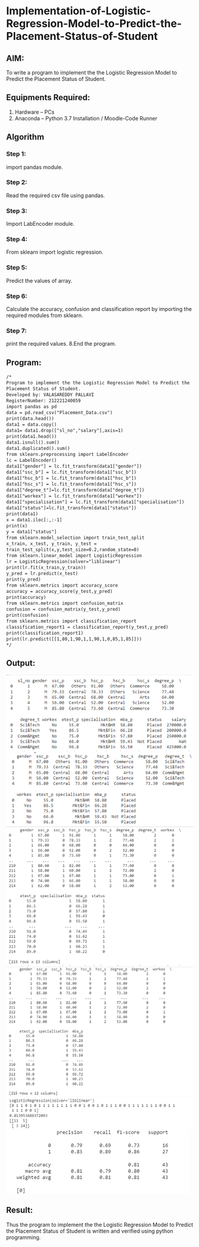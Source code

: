 # Implementation-of-Logistic-Regression-Model-to-Predict-the-Placement-Status-of-Student

## AIM:
To write a program to implement the the Logistic Regression Model to Predict the Placement Status of Student.

## Equipments Required:
1. Hardware – PCs
2. Anaconda – Python 3.7 Installation / Moodle-Code Runner

## Algorithm
### Step 1:
import pandas module. 
### Step 2:
Read the required csv file using pandas. 
### Step 3:
Import LabEncoder module. 
### Step 4:
From sklearn import logistic regression. 
### Step 5:
Predict the values of array. 
### Step 6:
Calculate the accuracy, confusion and classification report by importing the required modules from sklearn.
### Step 7:
print the required values. 8.End the program.

## Program:
```
/*
Program to implement the the Logistic Regression Model to Predict the Placement Status of Student.
Developed by: VALASAREDDY PALLAVI
RegisterNumber: 212221240059
import pandas as pd
data = pd.read_csv("Placement_Data.csv")
print(data.head())
data1 = data.copy()
data1= data1.drop(["sl_no","salary"],axis=1)
print(data1.head())
data1.isnull().sum()
data1.duplicated().sum()
from sklearn.preprocessing import LabelEncoder
lc = LabelEncoder()
data1["gender"] = lc.fit_transform(data1["gender"])
data1["ssc_b"] = lc.fit_transform(data1["ssc_b"])
data1["hsc_b"] = lc.fit_transform(data1["hsc_b"])
data1["hsc_s"] = lc.fit_transform(data1["hsc_s"])
data1["degree_t"]=lc.fit_transform(data["degree_t"])
data1["workex"] = lc.fit_transform(data1["workex"])
data1["specialisation"] = lc.fit_transform(data1["specialisation"])
data1["status"]=lc.fit_transform(data1["status"])
print(data1)
x = data1.iloc[:,:-1]
print(x)
y = data1["status"]
from sklearn.model_selection import train_test_split
x_train, x_test, y_train, y_test = train_test_split(x,y,test_size=0.2,random_state=0)
from sklearn.linear_model import LogisticRegression
lr = LogisticRegression(solver="liblinear")
print(lr.fit(x_train,y_train))
y_pred = lr.predict(x_test)
print(y_pred)
from sklearn.metrics import accuracy_score
accuracy = accuracy_score(y_test,y_pred)
print(accuracy)
from sklearn.metrics import confusion_matrix
confusion = confusion_matrix(y_test,y_pred)
print(confusion)
from sklearn.metrics import classification_report
classification_report1 = classification_report(y_test,y_pred)
print(classification_report1)
print(lr.predict([[1,80,1,90,1,1,90,1,0,85,1,85]])) 
*/
```

## Output:
![the Logistic Regression Model to Predict the Placement Status of Student](https://github.com/Pallavi-Raveendranadreddy/Implementation-of-Logistic-Regression-Model-to-Predict-the-Placement-Status-of-Student/blob/34b8e4a6a1114899cabcfbed91c2ea04979246f5/3a.PNG)
![the Logistic Regression Model to Predict the Placement Status of Student](https://github.com/Pallavi-Raveendranadreddy/Implementation-of-Logistic-Regression-Model-to-Predict-the-Placement-Status-of-Student/blob/34b8e4a6a1114899cabcfbed91c2ea04979246f5/3b.PNG)
![the Logistic Regression Model to Predict the Placement Status of Student](https://github.com/Pallavi-Raveendranadreddy/Implementation-of-Logistic-Regression-Model-to-Predict-the-Placement-Status-of-Student/blob/34b8e4a6a1114899cabcfbed91c2ea04979246f5/3c.PNG)
![the Logistic Regression Model to Predict the Placement Status of Student](https://github.com/Pallavi-Raveendranadreddy/Implementation-of-Logistic-Regression-Model-to-Predict-the-Placement-Status-of-Student/blob/34b8e4a6a1114899cabcfbed91c2ea04979246f5/3d.PNG)
![the Logistic Regression Model to Predict the Placement Status of Student](https://github.com/Pallavi-Raveendranadreddy/Implementation-of-Logistic-Regression-Model-to-Predict-the-Placement-Status-of-Student/blob/34b8e4a6a1114899cabcfbed91c2ea04979246f5/3e.PNG)
![the Logistic Regression Model to Predict the Placement Status of Student](https://github.com/Pallavi-Raveendranadreddy/Implementation-of-Logistic-Regression-Model-to-Predict-the-Placement-Status-of-Student/blob/34b8e4a6a1114899cabcfbed91c2ea04979246f5/3f.PNG)

## Result:
Thus the program to implement the the Logistic Regression Model to Predict the Placement Status of Student is written and verified using python programming.
